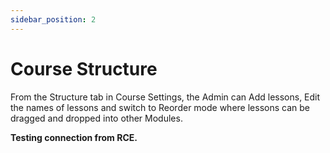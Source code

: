 ```yaml
---
sidebar_position: 2
---
```


<h1>Course Structure</h1><p>From the Structure tab in Course Settings, the Admin can Add lessons, Edit the names of lessons and switch to Reorder mode where lessons can be dragged and dropped into other Modules.</p><p><strong>Testing connection from RCE.</strong></p>